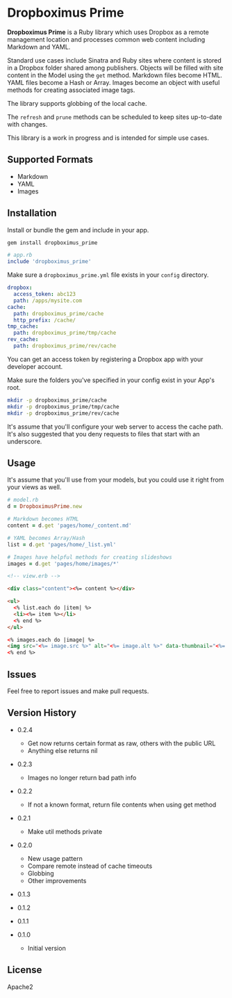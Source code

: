 Dropboximus Prime
=================

**Dropboximus Prime** is a Ruby library which uses Dropbox as a remote management
location and processes common web content including Markdown and YAML.

Standard use cases include Sinatra and Ruby sites where content is stored in
a Dropbox folder shared among publishers. Objects will be filled with site content
in the Model using the `get` method. Markdown files become HTML. YAML files
become a Hash or Array. Images become an object with useful methods for creating
associated image tags.

The library supports globbing of the local cache.

The `refresh` and `prune` methods can be scheduled to keep sites up-to-date
with changes.

This library is a work in progress and is intended for simple use cases.

Supported Formats
-----------------

+ Markdown
+ YAML
+ Images

Installation
------------

Install or bundle the gem and include in your app.

```bash
gem install dropboximus_prime
```

```ruby
# app.rb
include 'dropboximus_prime'
```

Make sure a `dropboximus_prime.yml` file exists in your `config` directory.

```yaml
dropbox:
  access_token: abc123
  path: /apps/mysite.com
cache:
  path: dropboximus_prime/cache
  http_prefix: /cache/
tmp_cache:
  path: dropboximus_prime/tmp/cache
rev_cache:
  path: dropboximus_prime/rev/cache
```

You can get an access token by registering a Dropbox app with your developer account.

Make sure the folders you've specified in your config exist in your App's root.

```bash
mkdir -p dropboximus_prime/cache
mkdir -p dropboximus_prime/tmp/cache
mkdir -p dropboximus_prime/rev/cache
```

It's assume that you'll configure your web server to access the cache path. It's
also suggested that you deny requests to files that start with an underscore.

Usage
-----

It's assume that you'll use from your models, but you could use it right from
your views as well.

```ruby
# model.rb
d = DropboximusPrime.new

# Markdown becomes HTML
content = d.get 'pages/home/_content.md'

# YAML becomes Array/Hash
list = d.get 'pages/home/_list.yml'

# Images have helpful methods for creating slideshows
images = d.get 'pages/home/images/*'
```

```html
<!-- view.erb -->

<div class="content"><%= content %></div>

<ul>
  <% list.each do |item| %>
  <li><%= item %></li>
  <% end %>
</ul>

<% images.each do |image| %>
<img src="<%= image.src %>" alt="<%= image.alt %>" data-thumbnail="<%= image.thumbnail_l_src %>">
<% end %>
```

Issues
------

Feel free to report issues and make pull requests.

Version History
---------------

+ 0.2.4
  + Get now returns certain format as raw, others with the public URL
  + Anything else returns nil

+ 0.2.3
  + Images no longer return bad path info

+ 0.2.2
  + If not a known format, return file contents when using get method

+ 0.2.1
  + Make util methods private

+ 0.2.0
  + New usage pattern
  + Compare remote instead of cache timeouts
  + Globbing
  + Other improvements

+ 0.1.3

+ 0.1.2

+ 0.1.1

+ 0.1.0
  + Initial version

License
-------

Apache2
